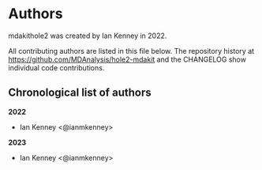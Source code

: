 # Authors

mdakithole2 was created by Ian Kenney in 2022.


All contributing authors are listed in this file below.
The repository history at https://github.com/MDAnalysis/hole2-mdakit
and the CHANGELOG show individual code contributions.

## Chronological list of authors

<!--
The rules for this file:
  * Authors are sorted chronologically, earliest to latest
  * Please format it each entry as "Preferred name <GitHub username>"
  * Your preferred name is whatever you wish to go by --
    it does *not* have to be your legal name!
  * Please start a new section for each new year
  * Don't ever delete anything
-->

**2022**
- Ian Kenney \<@ianmkenney\>

**2023**
- Ian Kenney \<@ianmkenney\>